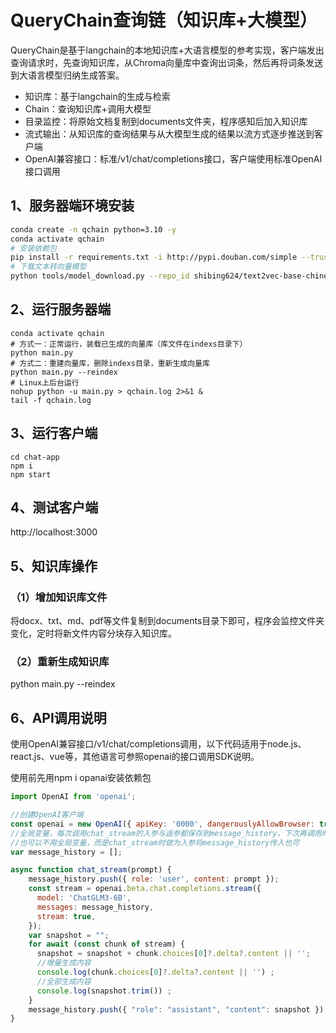 # QueryChain查询链（知识库+大模型）

QueryChain是基于langchain的本地知识库+大语言模型的参考实现，客户端发出查询请求时，先查询知识库，从Chroma向量库中查询出词条，然后再将词条发送到大语言模型归纳生成答案。

- 知识库：基于langchain的生成与检索
- Chain：查询知识库+调用大模型
- 目录监控：将原始文档复制到documents文件夹，程序感知后加入知识库
- 流式输出：从知识库的查询结果与从大模型生成的结果以流方式逐步推送到客户端
- OpenAI兼容接口：标准/v1/chat/completions接口，客户端使用标准OpenAI接口调用

## 1、服务器端环境安装

```bash
conda create -n qchain python=3.10 -y
conda activate qchain 
# 安装依赖包
pip install -r requirements.txt -i http://pypi.douban.com/simple --trusted-host=pypi.douban.com
# 下载文本转向量模型
python tools/model_download.py --repo_id shibing624/text2vec-base-chinese
```

## 2、运行服务器端

```shell
conda activate qchain
# 方式一：正常运行，装载已生成的向量库（库文件在indexs目录下）
python main.py
# 方式二：重建向量库，删除indexs目录，重新生成向量库
python main.py --reindex
# Linux上后台运行
nohup python -u main.py > qchain.log 2>&1 &
tail -f qchain.log
```

## 3、运行客户端

```shell
cd chat-app
npm i
npm start
```

## 4、测试客户端

http://localhost:3000

## 5、知识库操作

### （1）增加知识库文件

将docx、txt、md、pdf等文件复制到documents目录下即可，程序会监控文件夹变化，定时将新文件内容分块存入知识库。

### （2）重新生成知识库

python main.py --reindex

## 6、API调用说明

使用OpenAI兼容接口/v1/chat/completions调用，以下代码适用于node.js、react.js、vue等，其他语言可参照openai的接口调用SDK说明。

使用前先用npm i opanai安装依赖包

```javascript
import OpenAI from 'openai';

//创建OpenAI客户端
const openai = new OpenAI({ apiKey: '0000', dangerouslyAllowBrowser: true, baseURL: "http://127.0.0.1:8060/v1" });
//全局变量，每次调用chat_stream的入参与返参都保存到message_history，下次再调用时携带上次的问答历史
//也可以不用全局变量，而是chat_stream时做为入参将message_history传入也可
var message_history = [];

async function chat_stream(prompt) {
    message_history.push({ role: 'user', content: prompt });
    const stream = openai.beta.chat.completions.stream({
      model: 'ChatGLM3-6B',
      messages: message_history,
      stream: true,
    });
    var snapshot = "";
    for await (const chunk of stream) {
      snapshot = snapshot + chunk.choices[0]?.delta?.content || '';
      //增量生成内容
      console.log(chunk.choices[0]?.delta?.content || '') ;
      //全部生成内容
      console.log(snapshot.trim()) ;
    }
    message_history.push({ "role": "assistant", "content": snapshot });
}


```

